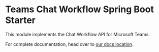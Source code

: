 
# Teams Chat Workflow Spring Boot Starter

This module implements the Chat Workflow API for Microsoft Teams. 

For complete documentation, head over to [our docs location](https://finos.github.io/spring-bot).

